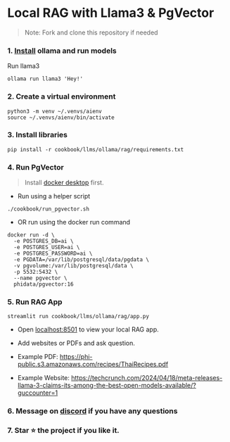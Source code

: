 # Local RAG with Llama3 & PgVector

> Note: Fork and clone this repository if needed

### 1. [Install](https://github.com/ollama/ollama?tab=readme-ov-file#macos) ollama and run models

Run llama3

```shell
ollama run llama3 'Hey!'
```

### 2. Create a virtual environment

```shell
python3 -m venv ~/.venvs/aienv
source ~/.venvs/aienv/bin/activate
```

### 3. Install libraries

```shell
pip install -r cookbook/llms/ollama/rag/requirements.txt
```

### 4. Run PgVector

> Install [docker desktop](https://docs.docker.com/desktop/install/mac-install/) first.

- Run using a helper script

```shell
./cookbook/run_pgvector.sh
```

- OR run using the docker run command

```shell
docker run -d \
  -e POSTGRES_DB=ai \
  -e POSTGRES_USER=ai \
  -e POSTGRES_PASSWORD=ai \
  -e PGDATA=/var/lib/postgresql/data/pgdata \
  -v pgvolume:/var/lib/postgresql/data \
  -p 5532:5432 \
  --name pgvector \
  phidata/pgvector:16
```

### 5. Run RAG App

```shell
streamlit run cookbook/llms/ollama/rag/app.py
```

- Open [localhost:8501](http://localhost:8501) to view your local RAG app.

- Add websites or PDFs and ask question.
- Example PDF: https://phi-public.s3.amazonaws.com/recipes/ThaiRecipes.pdf
- Example Website: https://techcrunch.com/2024/04/18/meta-releases-llama-3-claims-its-among-the-best-open-models-available/?guccounter=1

### 6. Message on [discord](https://discord.gg/4MtYHHrgA8) if you have any questions

### 7. Star ⭐️ the project if you like it.
